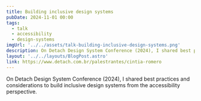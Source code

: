```yaml
---
title: Building inclusive design systems
pubDate: 2024-11-01 00:00
tags:
  - talk
  - accessibility
  - design-systems
imgUrl: '../../assets/talk-building-inclusive-design-systems.png'
description: On Detach Design System Conference (2024), I shared best practices and considerations to build inclusive design systems from the accessibility perspective.
layout: '../../layouts/BlogPost.astro'
link: https://www.detach.com.br/palestrantes/cintia-romero
---
```


On Detach Design System Conference (2024), I shared best practices and considerations to build inclusive design systems from the accessibility perspective.

